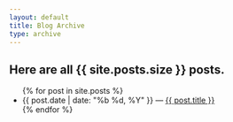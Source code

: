 ```yaml
---
layout: default
title: Blog Archive
type: archive
---
```


## Here are all {{ site.posts.size }} posts.

<ul>
  {% for post in site.posts %}
    <li>
      <time class="date" datetime="{{ page.date | date: "%Y-%m-%d" }}">{{ post.date | date: "%b %d, %Y"  }}</time> &mdash; <a href="{{ post.url }}">{{ post.title }}</a>
    </li>
  {% endfor %}
</ul>
